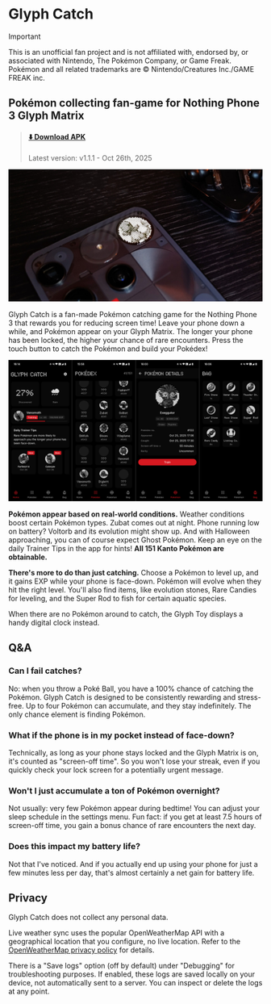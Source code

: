 # Glyph Catch

> [!IMPORTANT]
> This is an unofficial fan project and is not affiliated with, endorsed by, or associated with Nintendo, The Pokémon Company, or Game Freak. Pokémon and all related trademarks are © Nintendo/Creatures Inc./GAME FREAK inc.


## Pokémon collecting fan-game for Nothing Phone 3 Glyph Matrix

> #### [⬇️ Download APK](https://github.com/equalparts/glyph-catch/releases/download/v1.1.1/glyph-catch-v1.1.1.apk)
> Latest version: v1.1.1 - Oct 26th, 2025

![Photo of the Glyph Matrix displaying Charmander](/photo.jpg)

Glyph Catch is a fan-made Pokémon catching game for the Nothing Phone 3 that rewards you for reducing screen time! Leave your phone down a while, and Pokémon appear on your Glyph Matrix. The longer your phone has been locked, the higher your chance of rare encounters. Press the touch button to catch the Pokémon and build your Pokédex!

![Screenshots: Home screen, Pokédex screen, Pokémon (caught) screen, Bag screen](/visual.png)

**Pokémon appear based on real-world conditions.** Weather conditions boost certain Pokémon types. Zubat comes out at night. Phone running low on battery? Voltorb and its evolution might show up. And with Halloween approaching, you can of course expect Ghost Pokémon. Keep an eye on the daily Trainer Tips in the app for hints! **All 151 Kanto Pokémon are obtainable.**

**There's more to do than just catching.** Choose a Pokémon to level up, and it gains EXP while your phone is face-down. Pokémon will evolve when they hit the right level. You'll also find items, like evolution stones, Rare Candies for leveling, and the Super Rod to fish for certain aquatic species.

When there are no Pokémon around to catch, the Glyph Toy displays a handy digital clock instead.

## Q&A

### Can I fail catches?

No: when you throw a Poké Ball, you have a 100% chance of catching the Pokémon. Glyph Catch is designed to be consistently rewarding and stress-free. Up to four Pokémon can accumulate, and they stay indefinitely. The only chance element is finding Pokémon.

### What if the phone is in my pocket instead of face-down?

Technically, as long as your phone stays locked and the Glyph Matrix is on, it's counted as "screen-off time". So you won't lose your streak, even if you quickly check your lock screen for a potentially urgent message.

### Won't I just accumulate a ton of Pokémon overnight?

Not usually: very few Pokémon appear during bedtime! You can adjust your sleep schedule in the settings menu. Fun fact: if you get at least 7.5 hours of screen-off time, you gain a bonus chance of rare encounters the next day.

### Does this impact my battery life?

Not that I've noticed. And if you actually end up using your phone for just a few minutes less per day, that's almost certainly a net gain for battery life.

## Privacy

Glyph Catch does not collect any personal data.

Live weather sync uses the popular OpenWeatherMap API with a geographical location that you configure, no live location. Refer to the [OpenWeatherMap privacy policy](https://openweather.co.uk/privacy-policy) for details.

There is a "Save logs" option (off by default) under "Debugging" for troubleshooting purposes. If enabled, these logs are saved locally on your device, not automatically sent to a server. You can inspect or delete the logs at any point.
